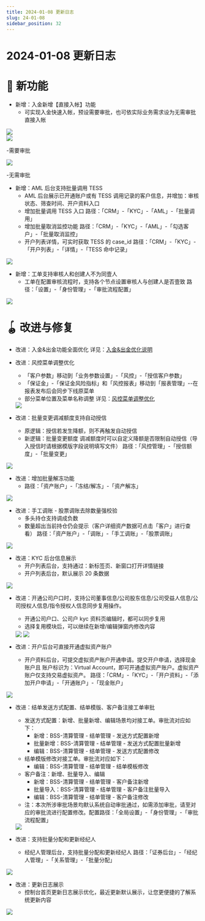 ```yaml
---
title: 2024-01-08 更新日志
slug: 24-01-08
sidebar_position: 32
---
```



# 2024-01-08 更新日志

# 🎉 新功能

- 新增：入金新增【直接入帐】功能
    - 可实现入金快速入帐，预设需要审批，也可依实际业务需求设为无需审批直接入帐

<img src="/assets/OcsIbeOQ8ochAOxKSzXczkemnCE.png" src-width="1280" src-height="619" align="center"/>

<div class="flex gap-3 columns-2" column-size="2">
<div class="w-[49%]" width-ratio="49">
<img src="/assets/A7NEbJnT5oMC1BxlF30cWGemnfe.png" src-width="1280" src-height="631" align="center"/>

<p>-需要审批</p>
</div>
<div class="w-[50%]" width-ratio="50">
<img src="/assets/RXsGbkvceoBd2hxpPEzcntIwneh.png" src-width="1280" src-height="619" align="center"/>

<p>-无需审批</p>
</div>
</div>

- 新增：AML 后台支持批量调用 TESS
    - AML 后台展示已开通账户或有 TESS 调用记录的客户信息，并增加：审核状态、筛查时间、开户资料入口
    - 增加批量调用 TESS 入口
    路径：「CRM」-「KYC」-「AML」-「批量调用」
    - 增加批量取消监控功能
    路径：「CRM」-「KYC」-「AML」-「勾选客户」-「批量取消监控」
    - 开户列表详情，可实时获取 TESS 的 case_id
    路径：「CRM」-「KYC」-「开户列表」-「详情」-「TESS 命中记录」

<img src="/assets/HDzKbiQu9o9a63xTHeuc2Iqbnpe.png" src-width="970" src-height="1324" align="center"/>

- 新增：工单支持审核人和创建人不为同壹人
    - 工单在配置审核流程时，支持各个节点设置审核人与创建人是否壹致
    路径：「设置」-「身份管理」-「审批流程配置」

<img src="/assets/G49lbFxtNo1vzUx31exc1qFMncb.png" src-width="2564" src-height="1058" align="center"/>

# 🪀 改进与修复

- 改进：入金&出金功能全面优化
    详见：[入金&出金优化说明 ](Vvpkw7jqeitbhjkQVTncStRBn4c) 

- 改进：风控菜单调整优化
    - 「客户参数」移动到「业务参数设置」-「风控」-「授信客户参数」
    - 「保证金」-「保证金风险指标」和「风控报表」移动到「报表管理」--在报表发布后会同步下线原菜单
    - 部分菜单位置及菜单名称调整
    详见：[风控菜单调整优化](Ifv0wLOvhifRslkFuvLc0zAvnwe) 
    <img src="/assets/K3fcbq3SPoLfD6xL33icNep5nkI.png" src-width="3766" src-height="1670" align="center"/>

- 改进：批量变更调减额度支持自动授信
    - 原逻辑：授信若发生降额，则不再触发自动授信
    - 新逻辑：批量变更额度 调减额度时可以自定义降额是否限制自动授信（导入授信时请根据模版字段说明填写文件）
    路径：「风控管理」-「授信额度」-「批量变更」

<img src="/assets/Tuy6bkHDOoChpbxuzgqcbPjdnpg.png" src-width="3266" src-height="1102" align="center"/>

- 改进：增加批量解冻功能
    - 路径：「资产账户」-「冻结/解冻」-「资产解冻」

<img src="/assets/VELqbPQi4omJjJxlr6lc4Vj5nSd.png" src-width="3280" src-height="1688" align="center"/>

- 改进：手工调账 - 股票调账去除数量强校验
    - 多头持仓支持调成负数
    - 数量超出当前持仓仍会提示（客户详细资产数据可点击「客户」进行查看）
    路径：「资产账户」-「调账」-「手工调账」-「股票调账」

<img src="/assets/NeAwbsXoCocnhVx2gKCcSLJKnoh.png" src-width="3236" src-height="1646" align="center"/>

- 改进：KYC 后台信息展示
    - 开户列表后台，支持通过：新标签页、新窗口打开详情链接
    - 开户列表后台，默认展示 20 条数据

<img src="/assets/HEokbMAZ4ory2JxqkSJcxRDfnAe.png" src-width="1032" src-height="602" align="center"/>

- 改进：开通公司户口时，支持公司董事信息/公司股东信息/公司受益人信息/公司授权人信息/指令授权人信息同步复用操作。
    - 开通公司户口、公司户 kyc 资料页编辑时，都可以同步复用
    - 选择复用模块后，可以继续在新增/编辑弹窗内修改内容
    <img src="/assets/Q964bOVNzoKHwMxXO97cba0Bnrg.png" src-width="1914" src-height="1438" align="center"/>
    <img src="/assets/AIrkbZGH6oH0OPxaNnRcCdiynZf.png" src-width="1900" src-height="1446" align="center"/>

- 改进：开户后台可直接开通虚拟资产账户
    - 开户资料后台，可提交虚拟资产账户开通申请。提交开户申请，选择现金账户且 账户标识为：Virtual Account，即可开通虚拟资产账户。虚拟资产账户仅支持交易虚拟资产。
    路径：「CRM」-「KYC」-「开户资料」-「添加开户申请」-「开通账户」-「现金账户」

<img src="/assets/QcG4bagXQo8dwoxDEpQcNn0xnWb.png" src-width="1758" src-height="680" align="center"/>

- 改进：结单发送方式配置、结单模版、客户备注接工单审批
    - 发送方式配置：新增、批量新增、编辑场景均对接工单。审批流对应如下：
        - 新增：BSS-清算管理 - 结单管理 - 发送方式配置新增
        - 批量新增：BSS-清算管理 - 结单管理 - 发送方式配置批量新增
        - 编辑：BSS-清算管理 - 结单管理 - 发送方式配置修改
    - 结单模版修改对接工单。审批流对应如下：
        - 编辑：BSS-清算管理 - 结单管理 - 结单模板修改
    - 客户备注：新增、批量导入、编辑
        - 新增：BSS-清算管理 - 结单管理 - 客户备注新增
        - 批量导入：BSS-清算管理 - 结单管理 - 客户备注批量导入
        - 编辑：BSS-清算管理 - 结单管理 - 客户备注修改
    - 注：本次所涉审批场景均默认系统自动审批通过，如需添加审批，请至对应的审批流进行配置修改。配置路径：「全局设置」-「身份管理」-「审批流程配置」
    <img src="/assets/DrofbwzdSojSkWxh4h7ccRlwnJh.png" src-width="3728" src-height="896" align="center"/>

- 改进：支持批量分配和更新经纪人
    - 经纪人管理后台，支持批量分配和更新经纪人
    路径：「证券后台」-「经纪人管理」-「关系管理」-「批量分配」

<img src="/assets/Jjz2b1ryFoWoDaxjYqgcAiUrnDh.png" src-width="1708" src-height="510" align="center"/>

- 改进：更新日志展示
    - 控制台首页更新日志展示优化，最近更新默认展示，让您更便捷的了解系统更新内容

<img src="/assets/OeBtb1qvnoGQIexHkgHcYbU0nvc.png" src-width="1046" src-height="984" align="center"/>

